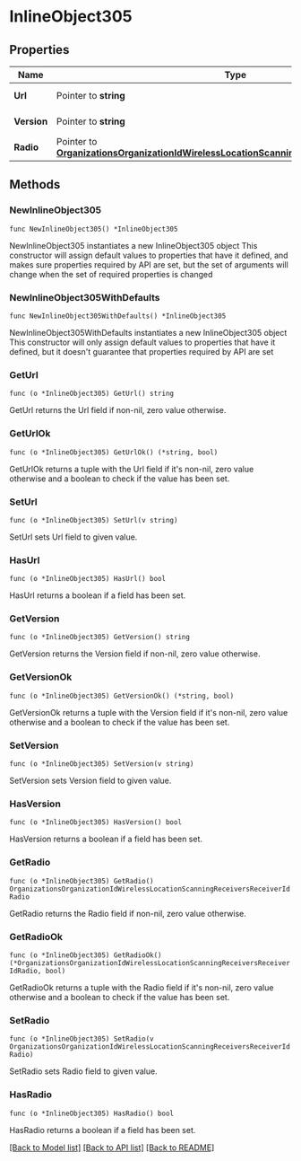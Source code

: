 # InlineObject305

## Properties

Name | Type | Description | Notes
------------ | ------------- | ------------- | -------------
**Url** | Pointer to **string** | Receiver Url | [optional] 
**Version** | Pointer to **string** | Scanning API Version | [optional] 
**Radio** | Pointer to [**OrganizationsOrganizationIdWirelessLocationScanningReceiversReceiverIdRadio**](OrganizationsOrganizationIdWirelessLocationScanningReceiversReceiverIdRadio.md) |  | [optional] 

## Methods

### NewInlineObject305

`func NewInlineObject305() *InlineObject305`

NewInlineObject305 instantiates a new InlineObject305 object
This constructor will assign default values to properties that have it defined,
and makes sure properties required by API are set, but the set of arguments
will change when the set of required properties is changed

### NewInlineObject305WithDefaults

`func NewInlineObject305WithDefaults() *InlineObject305`

NewInlineObject305WithDefaults instantiates a new InlineObject305 object
This constructor will only assign default values to properties that have it defined,
but it doesn't guarantee that properties required by API are set

### GetUrl

`func (o *InlineObject305) GetUrl() string`

GetUrl returns the Url field if non-nil, zero value otherwise.

### GetUrlOk

`func (o *InlineObject305) GetUrlOk() (*string, bool)`

GetUrlOk returns a tuple with the Url field if it's non-nil, zero value otherwise
and a boolean to check if the value has been set.

### SetUrl

`func (o *InlineObject305) SetUrl(v string)`

SetUrl sets Url field to given value.

### HasUrl

`func (o *InlineObject305) HasUrl() bool`

HasUrl returns a boolean if a field has been set.

### GetVersion

`func (o *InlineObject305) GetVersion() string`

GetVersion returns the Version field if non-nil, zero value otherwise.

### GetVersionOk

`func (o *InlineObject305) GetVersionOk() (*string, bool)`

GetVersionOk returns a tuple with the Version field if it's non-nil, zero value otherwise
and a boolean to check if the value has been set.

### SetVersion

`func (o *InlineObject305) SetVersion(v string)`

SetVersion sets Version field to given value.

### HasVersion

`func (o *InlineObject305) HasVersion() bool`

HasVersion returns a boolean if a field has been set.

### GetRadio

`func (o *InlineObject305) GetRadio() OrganizationsOrganizationIdWirelessLocationScanningReceiversReceiverIdRadio`

GetRadio returns the Radio field if non-nil, zero value otherwise.

### GetRadioOk

`func (o *InlineObject305) GetRadioOk() (*OrganizationsOrganizationIdWirelessLocationScanningReceiversReceiverIdRadio, bool)`

GetRadioOk returns a tuple with the Radio field if it's non-nil, zero value otherwise
and a boolean to check if the value has been set.

### SetRadio

`func (o *InlineObject305) SetRadio(v OrganizationsOrganizationIdWirelessLocationScanningReceiversReceiverIdRadio)`

SetRadio sets Radio field to given value.

### HasRadio

`func (o *InlineObject305) HasRadio() bool`

HasRadio returns a boolean if a field has been set.


[[Back to Model list]](../README.md#documentation-for-models) [[Back to API list]](../README.md#documentation-for-api-endpoints) [[Back to README]](../README.md)


